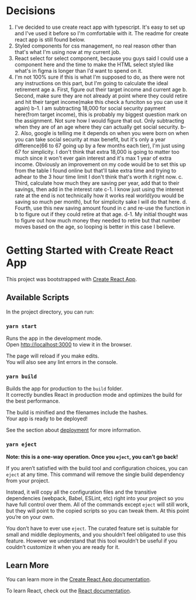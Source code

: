 # Decisions

1. I've decided to use create react app with typescript. It's easy to set up and I've used it before so I'm comfortable with it. The readme for create react app is still found below.
2. Styled components for css management, no real reason other than that's what I'm using now at my current job.
3. React select for select component, because you guys said I could use a component here and the time to make the HTML select styled like what's in figma is longer than I'd want to spend on it.
4. I'm not 100% sure if this is what I'm supposed to do, as there were not any instructions on this part, but I'm going to calculate the ideal retirement age
   a. First, figure out their target income and current age
   b. Second, make sure they are not already at point where they could retire and hit their target income(make this check a funciton so you can use it again)
   b-1. I am subtracting 18,000 for social security payment here(from target income), this is probably my biggest question mark on the assignment. Not sure how I would figure that out. Only subtracting when they are of an age where they can actually get social security.
   b-2. Also, google is telling me it depends on when you were born on when you can take social security at max benefit, but it's only a year difference(66 to 67 going up by a few months each tier), I'm just using 67 for simplicity. I don't think that extra 18,000 is going to matter too much since it won't ever gain interest and it's max 1 year of extra income. Obviously an improvement on my code would be to set this up from the table I found online but that'll take extra time and trying to adhear to the 3 hour time limit I don't think that's worth it right now.
   c. Third, calculate how much they are saving per year, add that to their savings, then add in the interest rate
   c-1. I know just using the interest rate at the end is not technically how it works real world(you would be saving so much per month), but for simplicity sake I will do that here.
   d. Fourth, use this new saving amount found in c and re-use the function in b to figure out if they could retire at that age.
   d-1. My initial thought was to figure out how much money they needed to retire but that number moves based on the age, so looping is better in this case I believe.

# Getting Started with Create React App

This project was bootstrapped with [Create React App](https://github.com/facebook/create-react-app).

## Available Scripts

In the project directory, you can run:

### `yarn start`

Runs the app in the development mode.\
Open [http://localhost:3000](http://localhost:3000) to view it in the browser.

The page will reload if you make edits.\
You will also see any lint errors in the console.

### `yarn build`

Builds the app for production to the `build` folder.\
It correctly bundles React in production mode and optimizes the build for the best performance.

The build is minified and the filenames include the hashes.\
Your app is ready to be deployed!

See the section about [deployment](https://facebook.github.io/create-react-app/docs/deployment) for more information.

### `yarn eject`

**Note: this is a one-way operation. Once you `eject`, you can’t go back!**

If you aren’t satisfied with the build tool and configuration choices, you can `eject` at any time. This command will remove the single build dependency from your project.

Instead, it will copy all the configuration files and the transitive dependencies (webpack, Babel, ESLint, etc) right into your project so you have full control over them. All of the commands except `eject` will still work, but they will point to the copied scripts so you can tweak them. At this point you’re on your own.

You don’t have to ever use `eject`. The curated feature set is suitable for small and middle deployments, and you shouldn’t feel obligated to use this feature. However we understand that this tool wouldn’t be useful if you couldn’t customize it when you are ready for it.

## Learn More

You can learn more in the [Create React App documentation](https://facebook.github.io/create-react-app/docs/getting-started).

To learn React, check out the [React documentation](https://reactjs.org/).
